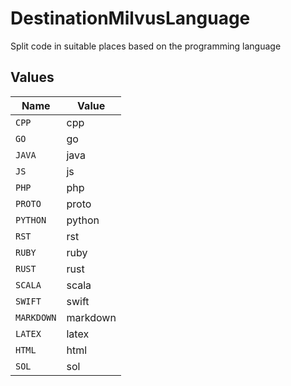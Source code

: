 # DestinationMilvusLanguage

Split code in suitable places based on the programming language


## Values

| Name       | Value      |
| ---------- | ---------- |
| `CPP`      | cpp        |
| `GO`       | go         |
| `JAVA`     | java       |
| `JS`       | js         |
| `PHP`      | php        |
| `PROTO`    | proto      |
| `PYTHON`   | python     |
| `RST`      | rst        |
| `RUBY`     | ruby       |
| `RUST`     | rust       |
| `SCALA`    | scala      |
| `SWIFT`    | swift      |
| `MARKDOWN` | markdown   |
| `LATEX`    | latex      |
| `HTML`     | html       |
| `SOL`      | sol        |